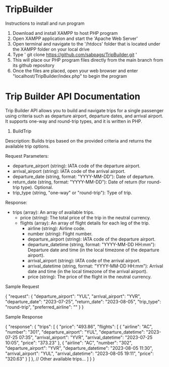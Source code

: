 # TripBuilder

Instructions to install and run program

1. Download and install XAMPP to host PHP program
2. Open XAMPP application and start the 'Apache Web Server'
3. Open terminal and navigate to the '/htdocs' folder that is located under the XAMPP folder on your local drive
4. Type ' git clone https://github.com/sabpags/TripBuilder.git '
5. This will place our PHP program files directly from the main branch from its github repository
6. Once the files are placed, open your web browser and enter "localhost/TripBuilder/index.php" to begin the program

# Trip Builder API Documentation

Trip Builder API allows you to build and navigate trips for a single passenger using criteria such as departure airport, departure dates, and arrival airport. It supports one-way and round-trip types, and it is written in PHP.

1. BuildTrip

Description: Builds trips based on the provided criteria and returns the available trip options.

Request Parameters:
* departure_airport (string): IATA code of the departure airport.
* arrival_airport (string): IATA code of the arrival airport.
* departure_date (string, format: "YYYY-MM-DD"): Date of departure.
* return_date (string, format: "YYYY-MM-DD"): Date of return (for round-trip type). Optional.
* trip_type (string, "one-way" or "round-trip"): Type of trip.

Response:

* trips (array): An array of available trips.
    * price (string): The total price of the trip in the neutral currency.
    * flights (array): An array of flight details for each leg of the trip.
        * airline (string): Airline code.
        * number (string): Flight number.
        * departure_airport (string): IATA code of the departure airport.
        * departure_datetime (string, format: "YYYY-MM-DD HH:mm"): Departure date and time (in the local timezone of the departure airport).
        * arrival_airport (string): IATA code of the arrival airport.
        * arrival_datetime (string, format: "YYYY-MM-DD HH:mm"): Arrival date and time (in the local timezone of the arrival airport).
        * price (string): The price of the flight in the neutral currency.


Sample Request

{
  "request": {
    "departure_airport": "YUL",
    "arrival_airport": "YVR",
    "departure_date": "2023-07-25",
    "return_date": "2023-08-05",
    "trip_type": "round-trip",
    "preferred_airline": ""
  }
}

Sample Response

{
  "response": {
    "trips": [
      {
        "price": "493.86",
        "flights": [
          {
            "airline": "AC",
            "number": "301",
            "departure_airport": "YUL",
            "departure_datetime": "2023-07-25 07:35",
            "arrival_airport": "YVR",
            "arrival_datetime": "2023-07-25 10:05",
            "price": "373.23"
          },
          {
            "airline": "AC",
            "number": "302",
            "departure_airport": "YVR",
            "departure_datetime": "2023-08-05 11:30",
            "arrival_airport": "YUL",
            "arrival_datetime": "2023-08-05 19:11",
            "price": "320.63"
          }
        ]
      },
      // Other available trips...
    ]
  }
}
